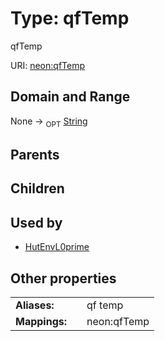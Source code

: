 
# Type: qfTemp


qfTemp

URI: [neon:qfTemp](https://data.neonscience.org/qfTemp)


## Domain and Range

None ->  <sub>OPT</sub> [String](types/String.md)

## Parents


## Children


## Used by

 * [HutEnvL0prime](HutEnvL0prime.md)

## Other properties

|  |  |  |
| --- | --- | --- |
| **Aliases:** | | qf temp |
| **Mappings:** | | neon:qfTemp |

